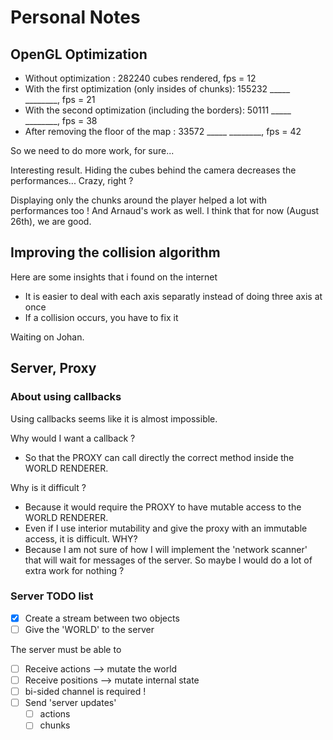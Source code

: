 # Personal Notes

## OpenGL Optimization 

- Without optimization                                : 282240 cubes rendered, fps = 12
- With the first optimization (only insides of chunks): 155232 _____ ________, fps = 21
- With the second optimization (including the borders):  50111 _____ ________, fps = 38
- After removing the floor of the map                 :  33572 _____ ________, fps = 42

So we need to do more work, for sure...

Interesting result. Hiding the cubes behind the camera decreases the performances... Crazy, right ?

Displaying only the chunks around the player helped a lot with performances too ! And Arnaud's work as well. I think that for now (August 26th), we are good.

## Improving the collision algorithm

Here are some insights that i found on the internet

- It is easier to deal with each axis separatly instead of doing three axis at once
- If a collision occurs, you have to fix it

Waiting on Johan.

## Server, Proxy 

### About using callbacks

Using callbacks seems like it is almost impossible.

Why would I want a callback ?
- So that the PROXY can call directly the correct method inside the WORLD RENDERER.

Why is it difficult ?
- Because it would require the PROXY to have mutable access to the WORLD RENDERER.
- Even if I use interior mutability and give the proxy with an immutable access, it is difficult. WHY? 
- Because I am not sure of how I will implement the 'network scanner' that will wait for messages of the server. So maybe I would do a lot of extra work for nothing ?


### Server TODO list

- [x] Create a stream between two objects
- [ ] Give the 'WORLD' to the server

The server must be able to
- [ ] Receive actions --> mutate the world
- [ ] Receive positions --> mutate internal state 
- [ ] bi-sided channel is required !
- [ ] Send 'server updates'
  - [ ] actions
  - [ ] chunks
